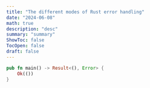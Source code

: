 ```yaml
---
title: "The different modes of Rust error handling"
date: "2024-06-08"
math: true
description: "desc"
summary: "summary"
ShowToc: false
TocOpen: false
draft: false
---
```


<!--
we have nice errors for user stuff, and panics
create nice backtraces.

however, for production shit, you _want_ to get a
backtrace along with a detailed log of the error
that happened, along with precise line numbers
and other diagnostic information

i think a nice way would be tracing+err thingy

because tracing creates an implicit stack trace through
its tracing. tracing has a `record_error` which works well.
might want to discuss how to get line numbers this way though

https://sabrinajewson.org/blog/errors
https://www.lpalmieri.com/posts/error-handling-rust/#summary
https://www.sheshbabu.com/posts/rust-error-handling/
https://mmapped.blog/posts/12-rust-error-handling

maybe talk about the "modes" of error handling, namely:
- user facing
- dev facing
- logging for debugging
- crashing the application?
- retry loops?

how the fuck do i start this post.

who is the audience? i'm guessing folk who have
at least some experience writing rust, and have experienced
this pain point in the past.
-->

<!--
# References

[^1]: https://sabrinajewson.org/blog/errors
[^2]: https://www.lpalmieri.com/posts/error-handling-rust/
[^3]: https://www.sheshbabu.com/posts/rust-error-handling/
-->



```rust
pub fn main() -> Result<(), Error> {
    Ok(())
}
```
